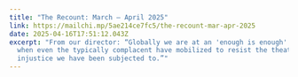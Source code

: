 ```yaml
---
title: "The Recount: March – April 2025"
link: https://mailchi.mp/5ae214ce7fc5/the-recount-mar-apr-2025
date: 2025-04-16T17:51:12.043Z
excerpt: "From our director: “Globally we are at an 'enough is enough' moment
  when even the typically complacent have mobilized to resist the theatrical
  injustice we have been subjected to.”"
---
```

